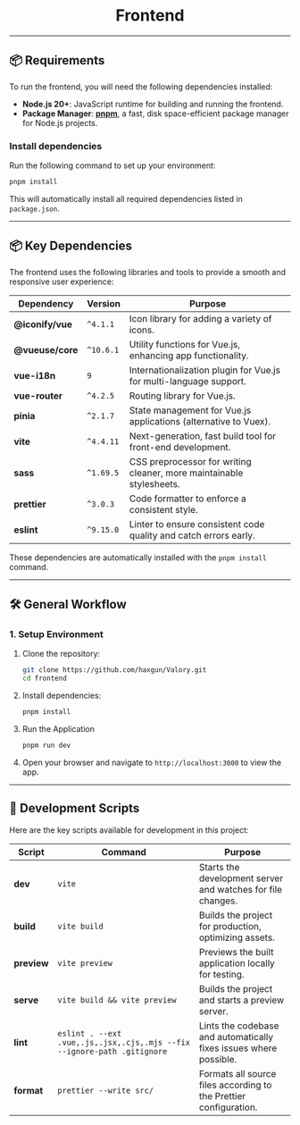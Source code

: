 <div align="center">

# Frontend

</div>

---

## 📦 Requirements

To run the frontend, you will need the following dependencies installed:

- **Node.js 20+**: JavaScript runtime for building and running the frontend.
- **Package Manager**: [**pnpm**](https://pnpm.io/), a fast, disk space-efficient package manager for Node.js projects.

### Install dependencies

Run the following command to set up your environment:

```bash
pnpm install
```

This will automatically install all required dependencies listed in `package.json`.

---

## 📦 Key Dependencies

The frontend uses the following libraries and tools to provide a smooth and responsive user experience:

| Dependency       | Version   | Purpose                                                              |
|------------------|-----------|----------------------------------------------------------------------|
| **@iconify/vue** | `^4.1.1`  | Icon library for adding a variety of icons.                          |
| **@vueuse/core** | `^10.6.1` | Utility functions for Vue.js, enhancing app functionality.           |
| **vue-i18n**     | `9`       | Internationalization plugin for Vue.js for multi-language support.   |
| **vue-router**   | `^4.2.5`  | Routing library for Vue.js.                                          |
| **pinia**        | `^2.1.7`  | State management for Vue.js applications (alternative to Vuex).      |
| **vite**         | `^4.4.11` | Next-generation, fast build tool for front-end development.          |
| **sass**         | `^1.69.5` | CSS preprocessor for writing cleaner, more maintainable stylesheets. |
| **prettier**     | `^3.0.3`  | Code formatter to enforce a consistent style.                        |
| **eslint**       | `^9.15.0` | Linter to ensure consistent code quality and catch errors early.     |

These dependencies are automatically installed with the `pnpm install` command.

---

## 🛠 General Workflow

### 1. **Setup Environment**

1. Clone the repository:
   ```bash
   git clone https://github.com/haxgun/Valory.git
   cd frontend
   ```
2. Install dependencies:
    ```bash
    pnpm install
    ```

3. Run the Application
    ```bash
    pnpm run dev
   ```

4. Open your browser and navigate to `http://localhost:3000` to view the app.

---

## 🔩 Development Scripts

Here are the key scripts available for development in this project:

| Script      | Command                                                                 | Purpose                                                           |
|-------------|-------------------------------------------------------------------------|-------------------------------------------------------------------|
| **dev**     | `vite`                                                                  | Starts the development server and watches for file changes.       |
| **build**   | `vite build`                                                            | Builds the project for production, optimizing assets.             |
| **preview** | `vite preview`                                                          | Previews the built application locally for testing.               |
| **serve**   | `vite build && vite preview`                                            | Builds the project and starts a preview server.                   |
| **lint**    | `eslint . --ext .vue,.js,.jsx,.cjs,.mjs --fix --ignore-path .gitignore` | Lints the codebase and automatically fixes issues where possible. |
| **format**  | `prettier --write src/`                                                 | Formats all source files according to the Prettier configuration. |
